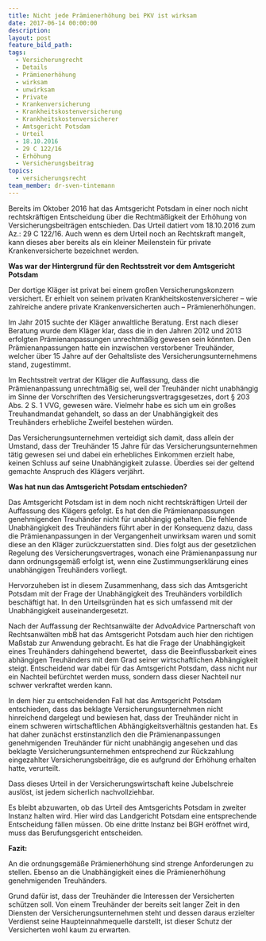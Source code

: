 ```yaml
---
title: Nicht jede Prämienerhöhung bei PKV ist wirksam
date: 2017-06-14 00:00:00
description:
layout: post
feature_bild_path:
tags:
  - Versicherungrecht
  - Details
  - Prämienerhöhung
  - wirksam
  - unwirksam
  - Private
  - Krankenversicherung
  - Krankheitskostenversicherung
  - Krankheitskostenversicherer
  - Amtsgericht Potsdam
  - Urteil
  - 18.10.2016
  - 29 C 122/16
  - Erhöhung
  - Versicherungsbeitrag
topics:
  - versicherungsrecht
team_member: dr-sven-tintemann
---
```



Bereits im Oktober 2016 hat das Amtsgericht Potsdam in einer noch nicht rechtskräftigen Entscheidung über die Rechtmäßigkeit der Erhöhung von Versicherungsbeiträgen entschieden. Das Urteil datiert vom 18.10.2016 zum Az.: 29 C 122/16. Auch wenn es dem Urteil noch an Rechtskraft mangelt, kann dieses aber bereits als ein kleiner Meilenstein für private Krankenversicherte bezeichnet werden.

**Was war der Hintergrund für den Rechtsstreit vor dem Amtsgericht Potsdam**

Der dortige Kläger ist privat bei einem großen Versicherungskonzern versichert. Er erhielt von seinem privaten Krankheitskostenversicherer – wie zahlreiche andere private Krankenversicherten auch – Prämienerhöhungen.

Im Jahr 2015 suchte der Kläger anwaltliche Beratung. Erst nach dieser Beratung wurde dem Kläger klar, dass die in den Jahren 2012 und 2013 erfolgten Prämienanpassungen unrechtmäßig gewesen sein könnten. Den Prämienanpassungen hatte ein inzwischen verstorbener Treuhänder, welcher über 15 Jahre auf der Gehaltsliste des Versicherungsunternehmens stand, zugestimmt.

Im Rechtsstreit vertrat der Kläger die Auffassung, dass die Prämienanpassung unrechtmäßig sei, weil der Treuhänder nicht unabhängig im Sinne der Vorschriften des Versicherungsvertragsgesetzes, dort § 203 Abs. 2 S. 1 VVG, gewesen wäre. Vielmehr habe es sich um ein großes Treuhandmandat gehandelt, so dass an der Unabhängigkeit des Treuhänders erhebliche Zweifel bestehen würden.

Das Versicherungsunternehmen verteidigt sich damit, dass allein der Umstand, dass der Treuhänder 15 Jahre für das Versicherungsunternehmen tätig gewesen sei und dabei ein erhebliches Einkommen erzielt habe, keinen Schluss auf seine Unabhängigkeit zulasse. Überdies sei der geltend gemachte Anspruch des Klägers verjährt.

**Was hat nun das Amtsgericht Potsdam entschieden?**

Das Amtsgericht Potsdam ist in dem noch nicht rechtskräftigen Urteil der Auffassung des Klägers gefolgt. Es hat den die Prämienanpassungen genehmigenden Treuhänder nicht für unabhängig gehalten. Die fehlende Unabhängigkeit des Treuhänders führt aber in der Konsequenz dazu, dass die Prämienanpassungen in der Vergangenheit unwirksam waren und somit diese an den Kläger zurückzuerstatten sind. Dies folgt aus der gesetzlichen Regelung des Versicherungsvertrages, wonach eine Prämienanpassung nur dann ordnungsgemäß erfolgt ist, wenn eine Zustimmungserklärung eines unabhängigen Treuhänders vorliegt.

Hervorzuheben ist in diesem Zusammenhang, dass sich das Amtsgericht Potsdam mit der Frage der Unabhängigkeit des Treuhänders vorbildlich beschäftigt hat. In den Urteilsgründen hat es sich umfassend mit der Unabhängigkeit auseinandergesetzt.

Nach der Auffassung der Rechtsanwälte der AdvoAdvice Partnerschaft von Rechtsanwälten mbB hat das Amtsgericht Potsdam auch hier den richtigen Maßstab zur Anwendung gebracht. Es hat die Frage der Unabhängigkeit eines Treuhänders dahingehend bewertet,  dass die Beeinflussbarkeit eines abhängigen Treuhänders mit dem Grad seiner wirtschaftlichen Abhängigkeit steigt. Entscheidend war dabei für das Amtsgericht Potsdam, dass nicht nur ein Nachteil befürchtet werden muss, sondern dass dieser Nachteil nur schwer verkraftet werden kann.

In dem hier zu entscheidenden Fall hat das Amtsgericht Potsdam entschieden, dass das beklagte Versicherungsunternehmen nicht hinreichend dargelegt und bewiesen hat, dass der Treuhänder nicht in einem schweren wirtschaftlichen Abhängigkeitsverhältnis gestanden hat. Es hat daher zunächst erstinstanzlich den die Prämienanpassungen genehmigenden Treuhänder für nicht unabhängig angesehen und das beklagte Versicherungsunternehmen entsprechend zur Rückzahlung eingezahlter Versicherungsbeiträge, die es aufgrund der Erhöhung erhalten hatte, verurteilt.

Dass dieses Urteil in der Versicherungswirtschaft keine Jubelschreie auslöst, ist jedem sicherlich nachvollziehbar.

Es bleibt abzuwarten, ob das Urteil des Amtsgerichts Potsdam in zweiter Instanz halten wird. Hier wird das Landgericht Potsdam eine entsprechende Entscheidung fällen müssen. Ob eine dritte Instanz bei BGH eröffnet wird, muss das Berufungsgericht entscheiden.

**Fazit:**

An die ordnungsgemäße Prämienerhöhung sind strenge Anforderungen zu stellen. Ebenso an die Unabhängigkeit eines die Prämienerhöhung genehmigenden Treuhänders.

Grund dafür ist, dass der Treuhänder die Interessen der Versicherten schützen soll. Von einem Treuhänder der bereits seit langer Zeit in den Diensten der Versicherungsunternehmen steht und dessen daraus erzielter Verdienst seine Haupteinnahmequelle darstellt, ist dieser Schutz der Versicherten wohl kaum zu erwarten.
